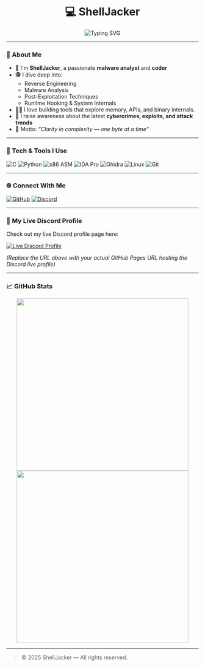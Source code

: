 <h1 align="center">💻 ShellJacker</h1>

<p align="center">
  <img src="https://readme-typing-svg.herokuapp.com?font=Fira+Code&size=22&duration=3000&pause=1000&center=true&vCenter=true&width=450&lines=Malware+Analyst+%7C+Reverse+Engineer;Post+Exploitation+%7C+Coder+%7C+Cybersecurity+Researcher" alt="Typing SVG" />
</p>

---

### 👋 About Me

- 🧠 I'm **ShellJacker**, a passionate **malware analyst** and **coder**  
- 🕵️ I dive deep into:
  - Reverse Engineering  
  - Malware Analysis  
  - Post-Exploitation Techniques  
  - Runtime Hooking & System Internals  
- 👨‍💻 I love building tools that explore memory, APIs, and binary internals.  
- 🚨 I raise awareness about the latest **cybercrimes, exploits, and attack trends**  
- 🎯 Motto: _“Clarity in complexity — one byte at a time”_

---

### 🔧 Tech & Tools I Use

![C](https://img.shields.io/badge/C-00599C?style=for-the-badge&logo=c&logoColor=white)
![Python](https://img.shields.io/badge/Python-3670A0?style=for-the-badge&logo=python&logoColor=ffdd54)
![x86 ASM](https://img.shields.io/badge/x86%2F64%20Assembly-5e5e5e?style=for-the-badge)
![IDA Pro](https://img.shields.io/badge/IDA%20Pro-000000?style=for-the-badge)
![Ghidra](https://img.shields.io/badge/Ghidra-EF3D2B?style=for-the-badge)
![Linux](https://img.shields.io/badge/Linux-FCC624?style=for-the-badge&logo=linux&logoColor=black)
![Git](https://img.shields.io/badge/Git-F05032?style=for-the-badge&logo=git&logoColor=white)

---

### 🌐 Connect With Me

[![GitHub](https://img.shields.io/badge/GitHub-%2312100E.svg?style=for-the-badge&logo=github&logoColor=white)](https://github.com/soumeswarownsyou)
[![Discord](https://img.shields.io/badge/Discord-soumeswarownsyou%231000-5865F2?style=for-the-badge&logo=discord&logoColor=white)](https://discordapp.com/users/1245783823581577358)

---

### 🔴 My Live Discord Profile

Check out my live Discord profile page here:

[![Live Discord Profile](https://img.shields.io/badge/Live_Discord_Profile-5865F2?style=for-the-badge&logo=discord&logoColor=white)](https://yourusername.github.io)  

*(Replace the URL above with your actual GitHub Pages URL hosting the Discord live profile)*

---

### 📈 GitHub Stats

<p align="center">
  <img src="https://github-readme-stats.vercel.app/api?username=soumeswarownsyou&show_icons=true&theme=radical" width="450"/>
  <img src="https://github-readme-streak-stats.herokuapp.com?user=soumeswarownsyou&theme=radical" width="450"/>
</p>

---

> © 2025 ShellJacker — All rights reserved.
